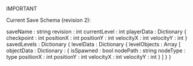 IMPORTANT

Current Save Schema (revision 2):

saveName     : string
revision     : int
currentLevel : int
playerData : Dictionary {
    checkpoint : int
    positionX  : int
    positionY  : int
    velocityX  : int
    velocityY  : int
}
savedLevels : Dictionary {
    levelData : Dictionary {
            levelObjects : Array [
                objectData : Dictionary : {
                    isSpawned : bool
                    nodePath  : string
                    nodeType  : type
                    positionX : int
                    positionY : int
                    velocityX : int
                    velocityY : int
                }
            ]
        }
}